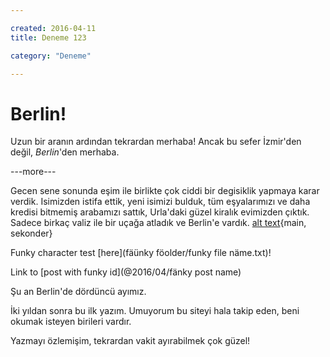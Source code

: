 ```yaml
---

created: 2016-04-11
title: Deneme 123

category: "Deneme"

---
```


# Berlin!

Uzun bir aranın ardından tekrardan merhaba! Ancak bu sefer İzmir'den 
değil, _Berlin_'den merhaba. 

---more---

Gecen sene sonunda eşim ile birlikte çok ciddi bir degisiklik yapmaya
karar verdik. Isimizden istifa ettik, yeni isimizi bulduk, tüm eşyalarımızı
ve daha kredisi bitmemiş arabamızı sattık, Urla'daki güzel kiralık 
evimizden çıktık. Sadece birkaç valiz ile bir uçağa atladık ve Berlin'e
vardık. [alt text](asset1.txt){main, sekonder}

Funky character test [here](fäünky föolder/funky file näme.txt)!

Link to [post with funky id](@2016/04/fänky post name)

Şu an Berlin'de dördüncü ayımız.

İki yıldan sonra bu ilk yazım. Umuyorum bu siteyi hala takip eden,
beni okumak isteyen birileri vardır.

Yazmayı özlemişim, tekrardan vakit ayırabilmek çok güzel!

